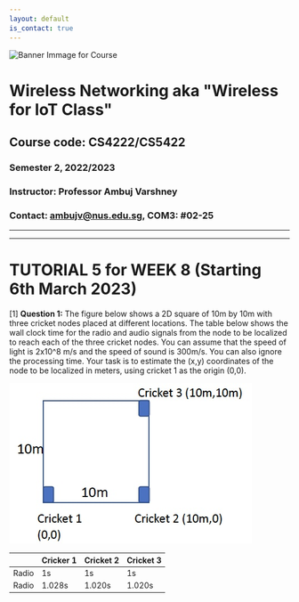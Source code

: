 ```yaml
---
layout: default
is_contact: true
---
```


![Banner Immage for Course](cs4222_banner.png)  

# Wireless Networking aka "Wireless for IoT Class"
## Course code: CS4222/CS5422  
### Semester 2, 2022/2023
### Instructor: Professor Ambuj Varshney
### Contact: [ambujv@nus.edu.sg](mailto:ambujv@nus.edu.sg), COM3: #02-25     

----
****

# TUTORIAL 5 for WEEK 8 (Starting 6th March 2023)


[1] **Question 1:** The figure below shows a 2D square of 10m by 10m with three cricket nodes placed at different locations. The table below shows the wall clock time for the radio and audio signals from the node to be localized to reach each of the three cricket nodes. You can assume that the speed of light is 2x10^8 m/s and the speed of sound is 300m/s. You can also ignore the processing time. Your task is to estimate the (x,y) coordinates of the node to be localized in meters, using cricket 1 as the origin (0,0). 

![Question2, Tutorial](ques1.jpg)  


| |Cricker 1 | Cricket 2| Cricket 3| 
|-------|--------|---------|---------|
| Radio |1s |1s|1s|
| Radio |1.028s | 1.020s| 1.020s|




























